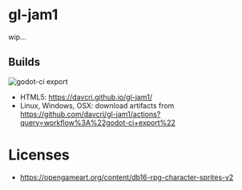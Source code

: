# gl-jam1

wip...

## Builds

![godot-ci export](https://github.com/davcri/gl-jam1/workflows/godot-ci%20export/badge.svg)

- HTML5: https://davcri.github.io/gl-jam1/
- Linux, Windows, OSX: download artifacts from https://github.com/davcri/gl-jam1/actions?query=workflow%3A%22godot-ci+export%22

# Licenses


- https://opengameart.org/content/db16-rpg-character-sprites-v2

